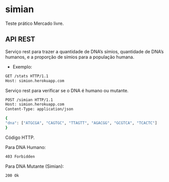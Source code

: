 # simian
Teste prático Mercado livre.

## API REST

Serviço rest para trazer a quantidade de DNA’s símios, quantidade de DNA’s humanos, e a proporção de símios para a população humana.

 - Exemplo: 
```sh
GET /stats HTTP/1.1
Host: simion.herokuapp.com
```

Serviço rest para verificar se o DNA é humano ou mutante. 

```sh
POST /simian HTTP/1.1
Host: simion.herokuapp.com
Content-Type: application/json

{
"dna": ["ATGCGA", "CAGTGC", "TTAGTT", "AGACGG", "GCGTCA", "TCACTC"]
}
```

Código HTTP.

Para DNA Humano:
```sh
403 Forbidden 
```

Para DNA Mutante (Simian):
```sh
200 Ok 
```
